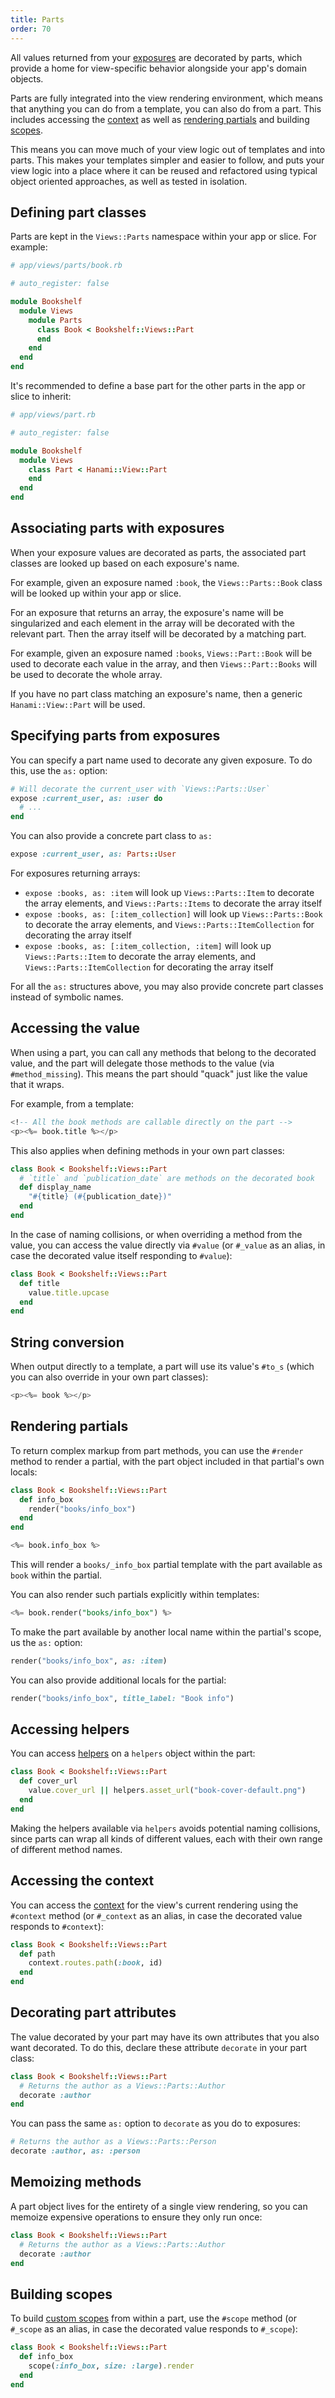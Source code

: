 ```yaml
---
title: Parts
order: 70
---
```


All values returned from your [exposures](/v2.1/views/input-and-exposures) are decorated by parts, which provide a home for view-specific behavior alongside your app's domain objects.

Parts are fully integrated into the view rendering environment, which means that anything you can do from a template, you can also do from a part. This includes accessing the [context](/v2.1/views/context) as well as [rendering partials](/v2.1/views/templates-and-partials/) and building [scopes](/v2.1/views/scopes).

This means you can move much of your view logic out of templates and into parts. This makes your templates simpler and easier to follow, and puts your view logic into a place where it can be reused and refactored using typical object oriented approaches, as well as tested in isolation.

## Defining part classes

Parts are kept in the `Views::Parts` namespace within your app or slice. For example:

```ruby
# app/views/parts/book.rb

# auto_register: false

module Bookshelf
  module Views
    module Parts
      class Book < Bookshelf::Views::Part
      end
    end
  end
end
```

It's recommended to define a base part for the other parts in the app or slice to inherit:

```ruby
# app/views/part.rb

# auto_register: false

module Bookshelf
  module Views
    class Part < Hanami::View::Part
    end
  end
end
```

## Associating parts with exposures

When your exposure values are decorated as parts, the associated part classes are looked up based on each exposure's name.

For example, given an exposure named `:book`, the `Views::Parts::Book` class will be looked up within your app or slice.

For an exposure that returns an array, the exposure's name will be singularized and each element in the array will be decorated with the relevant part. Then the array itself will be decorated by a matching part.

For example, given an exposure named `:books`, `Views::Part::Book` will be used to decorate each value in the array, and  then `Views::Part::Books` will be used to decorate the whole array.

If you have no part class matching an exposure's name, then a generic `Hanami::View::Part` will be used.

## Specifying parts from exposures

You can specify a part name used to decorate any given exposure. To do this, use the `as:` option:

```ruby
# Will decorate the current_user with `Views::Parts::User`
expose :current_user, as: :user do
  # ...
end
```

You can also provide a concrete part class to `as:`

```ruby
expose :current_user, as: Parts::User
```

For exposures returning arrays:

- `expose :books, as: :item` will look up `Views::Parts::Item` to decorate the array elements, and `Views::Parts::Items` to decorate the array itself
- `expose :books, as: [:item_collection]` will look up `Views::Parts::Book` to decorate the array elements, and `Views::Parts::ItemCollection` for decorating the array itself
- `expose :books, as: [:item_collection, :item]` will look up `Views::Parts::Item` to decorate the array elements, and `Views::Parts::ItemCollection` for decorating the array itself

For all the `as:` structures above, you may also provide concrete part classes instead of symbolic names.

## Accessing the value

When using a part, you can call any methods that belong to the decorated value, and the part will delegate those methods to the value (via `#method_missing`). This means the part should "quack" just like the value that it wraps.

For example, from a template:

```sql
<!-- All the book methods are callable directly on the part -->
<p><%= book.title %></p>
```

This also applies when defining methods in your own part classes:

```ruby
class Book < Bookshelf::Views::Part
  # `title` and `publication_date` are methods on the decorated book
  def display_name
    "#{title} (#{publication_date})"
  end
end
```

In the case of naming collisions, or when overriding a method from the value, you can access the value directly via `#value` (or `#_value` as an alias, in case the decorated value itself responding to `#value`):

```ruby
class Book < Bookshelf::Views::Part
  def title
    value.title.upcase
  end
end
```

## String conversion

When output directly to a template, a part will use its value's `#to_s` (which you can also override in your own part classes):

```sql
<p><%= book %></p>
```

## Rendering partials

To return complex markup from part methods, you can use the `#render` method to render a partial, with the part object included in that partial's own locals:

```ruby
class Book < Bookshelf::Views::Part
  def info_box
    render("books/info_box")
  end
end
```

```sql
<%= book.info_box %>
```

This will render a `books/_info_box` partial template with the part available as `book` within the partial.

You can also render such partials explicitly within templates:

```sql
<%= book.render("books/info_box") %>
```

To make the part available by another local name within the partial's scope, us the `as:` option:

```ruby
render("books/info_box", as: :item)
```

You can also provide additional locals for the partial:

```ruby
render("books/info_box", title_label: "Book info")
```

## Accessing helpers

You can access [helpers](/v2.1/views/helpers) on a `helpers` object within the part:

```ruby
class Book < Bookshelf::Views::Part
  def cover_url
    value.cover_url || helpers.asset_url("book-cover-default.png")
  end
end
```

Making the helpers available via `helpers` avoids potential naming collisions, since parts can wrap all kinds of different values, each with their own range of different method names.

## Accessing the context

You can access the [context](/v2.1/views/context/) for the view's current rendering using the `#context` method (or `#_context` as an alias, in case the decorated value responds to `#context`):

```ruby
class Book < Bookshelf::Views::Part
  def path
    context.routes.path(:book, id)
  end
end
```

## Decorating part attributes

The value decorated by your part may have its own attributes that you also want decorated. To do this, declare these attribute `decorate` in your part class:

```ruby
class Book < Bookshelf::Views::Part
  # Returns the author as a Views::Parts::Author
  decorate :author
end
```

You can pass the same `as:` option to `decorate` as you do to exposures:

```ruby
# Returns the author as a Views::Parts::Person
decorate :author, as: :person
```

## Memoizing methods

A part object lives for the entirety of a single view rendering, so you can memoize expensive operations to ensure they only run once:

```ruby
class Book < Bookshelf::Views::Part
  # Returns the author as a Views::Parts::Author
  decorate :author
end
```

## Building scopes

To build [custom scopes](/v2.1/views/scopes/) from within a part, use the `#scope` method (or `#_scope` as an alias, in case the decorated value responds to `#_scope`):

```ruby
class Book < Bookshelf::Views::Part
  def info_box
    scope(:info_box, size: :large).render
  end
end
```
